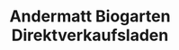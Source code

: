 ---
title: "Andermatt Biogarten Direktverkaufsladen"
url: /grossdietwil/andermatt-biogarten-direktverkaufsladen/
shop: Garten-Center
---